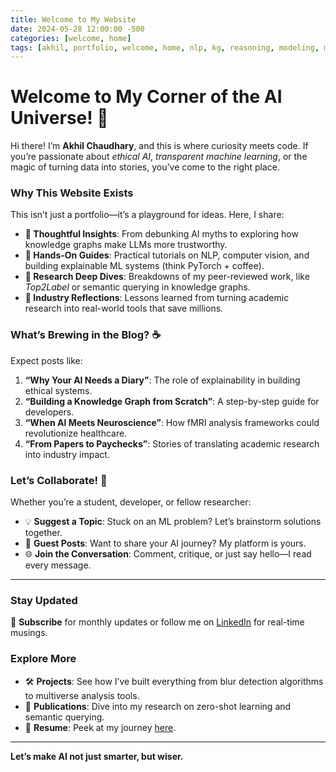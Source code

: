 ```yaml
---
title: Welcome to My Website
date: 2024-05-28 12:00:00 -500
categories: [welcome, home]
tags: [akhil, portfolio, welcome, home, nlp, kg, reasoning, modeling, ml, dl, multimodel, mlops, tools]
---
```


# Welcome to My Corner of the AI Universe! 🌌  

Hi there! I’m **Akhil Chaudhary**, and this is where curiosity meets code. If you’re passionate about *ethical AI*, *transparent machine learning*, or the magic of turning data into stories, you’ve come to the right place.  

### Why This Website Exists  
This isn’t just a portfolio—it’s a playground for ideas. Here, I share:  
- **🧠 Thoughtful Insights**: From debunking AI myths to exploring how knowledge graphs make LLMs more trustworthy.  
- **🔧 Hands-On Guides**: Practical tutorials on NLP, computer vision, and building explainable ML systems (think PyTorch + coffee).  
- **🚀 Research Deep Dives**: Breakdowns of my peer-reviewed work, like *Top2Label* or semantic querying in knowledge graphs.  
- **💬 Industry Reflections**: Lessons learned from turning academic research into real-world tools that save millions.  

### What’s Brewing in the Blog? ☕  
Expect posts like:  
1. **“Why Your AI Needs a Diary”**: The role of explainability in building ethical systems.  
2. **“Building a Knowledge Graph from Scratch”**: A step-by-step guide for developers.  
3. **“When AI Meets Neuroscience”**: How fMRI analysis frameworks could revolutionize healthcare.  
4. **“From Papers to Paychecks”**: Stories of translating academic research into industry impact.  

### Let’s Collaborate! 🤝  
Whether you’re a student, developer, or fellow researcher:  
- 💡 **Suggest a Topic**: Stuck on an ML problem? Let’s brainstorm solutions together.  
- 📢 **Guest Posts**: Want to share your AI journey? My platform is yours.  
- 🌐 **Join the Conversation**: Comment, critique, or just say hello—I read every message.  

---

### Stay Updated  
🔔 **Subscribe** for monthly updates or follow me on [LinkedIn](https://linkedin.com/in/iakhilchaudhary) for real-time musings.  

### Explore More  
- 🛠️ **Projects**: See how I’ve built everything from blur detection algorithms to multiverse analysis tools.  
- 📜 **Publications**: Dive into my research on zero-shot learning and semantic querying.  
- 📄 **Resume**: Peek at my journey [here](https://drive.google.com/drive/folders/1am6HpZiW46gXvcaeWcrdbOPTcTqdHUQz?usp=sharing).  

---

**Let’s make AI not just smarter, but wiser.**  